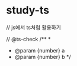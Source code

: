 # study-ts


// js에서 ts처럼 활용하기

// @ts-check
/**
 * 
 * @param {number} a 
 * @param {number} b 
 */
